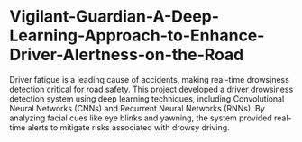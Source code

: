 # Vigilant-Guardian-A-Deep-Learning-Approach-to-Enhance-Driver-Alertness-on-the-Road

Driver fatigue is a leading cause of accidents, making real-time drowsiness detection critical for road safety. This project developed a driver drowsiness detection system using deep learning techniques, including Convolutional Neural Networks (CNNs) and Recurrent Neural Networks (RNNs). By analyzing facial cues like eye blinks and yawning, the system provided real-time alerts to mitigate risks associated with drowsy driving.
